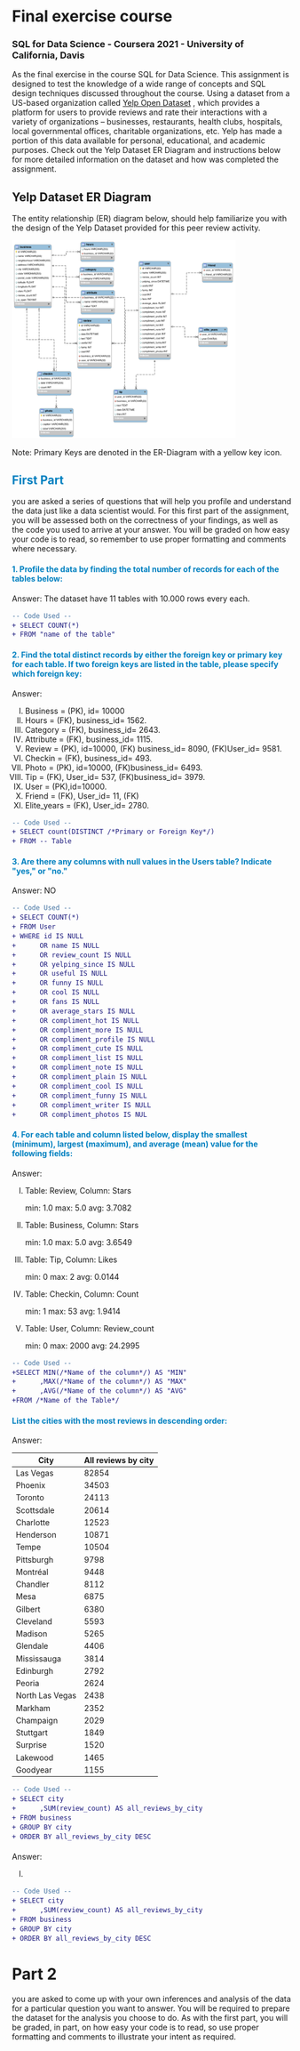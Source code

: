# Final exercise course 
### SQL for Data Science - Coursera 2021 - University of California, Davis 
<p>As the final exercise in the course SQL for Data Science. This assignment is designed to test the knowledge of a wide range of concepts and SQL design techniques discussed throughout the course. Using a dataset from a US-based organization called <a href="https://www.yelp.com/dataset" target="blank">Yelp Open Dataset</a> , which provides a platform for users to provide reviews and rate their interactions with a variety of organizations – businesses, restaurants, health clubs, hospitals, local governmental offices, charitable organizations, etc. Yelp has made a portion of this data available for personal, educational, and academic purposes. Check out the Yelp Dataset ER Diagram and instructions below for more detailed information on the dataset and how was completed the assignment.</p>



## Yelp Dataset ER Diagram

The entity relationship (ER) diagram below, should help familiarize you with the design of the Yelp Dataset provided for this peer review activity.

<p><img src="ER_diagram.png"
     alt="Markdown Monster icon"   style= "max-width: 80%; height auto;" />
</p>
Note: Primary Keys are denoted in the ER-Diagram with a yellow key icon.
<p>

</p>



<h2 style="color:#0080c0">First Part</h2>

you are asked a series of questions that will help you profile and understand the data just like a data scientist would. For this first part of the assignment, you will be assessed both on the correctness of your findings, as well as the code you used to arrive at your answer. You will be graded on how easy your code is to read, so remember to use proper formatting and comments where necessary.


<h4 style="color:#0080c0">1. Profile the data by finding the total number of records for each of the tables below:</h4>

<p><a>Answer:</a> The dataset have 11 tables with 10.000 rows every each.</p>

```diff
-- Code Used --
+ SELECT COUNT(*) 
+ FROM "name of the table"
```

<h4 style="color:#0080c0">2. Find the total distinct records by either the foreign key or primary key for each table. If two foreign keys are listed in the table, please specify which foreign key:</h4>

<p><a>Answer:</a></p>


<ul style= "list-style-type: upper-roman;">
<li>Business = (PK), id= 10000 </li>
<li>Hours = (FK), business_id= 1562. </li>
<li>Category = (FK), business_id= 2643.</li>
<li>Attribute = (FK), business_id= 1115.</li>
<li>Review = (PK), id=10000, (FK) business_id= 8090, (FK)User_id= 9581. </li>
<li>Checkin = (FK), business_id= 493. </li>
<li>Photo = (PK), id=10000, (FK)business_id= 6493. </li>
<li>Tip = (FK), User_id= 537, (FK)business_id= 3979. </li>
<li>User = (PK),id=10000.</li>
<li> Friend = (FK), User_id= 11, (FK)</li>
<li>Elite_years = (FK), User_id= 2780.</li>
</ul>




```diff
-- Code Used --
+ SELECT count(DISTINCT /*Primary or Foreign Key*/)
+ FROM -- Table
```

<h4 style="color:#0080c0">3. Are there any columns with null values in the Users table? Indicate "yes," or "no."</h4>

<p><a>Answer: NO</a></p>

```diff
-- Code Used --
+ SELECT COUNT(*)
+ FROM User 
+ WHERE id IS NULL 
+      OR name IS NULL
+      OR review_count IS NULL
+      OR yelping_since IS NULL
+      OR useful IS NULL
+      OR funny IS NULL
+      OR cool IS NULL
+      OR fans IS NULL
+      OR average_stars IS NULL
+      OR compliment_hot IS NULL
+      OR compliment_more IS NULL
+      OR compliment_profile IS NULL
+      OR compliment_cute IS NULL
+      OR compliment_list IS NULL
+      OR compliment_note IS NULL
+      OR compliment_plain IS NULL
+      OR compliment_cool IS NULL
+      OR compliment_funny IS NULL
+      OR compliment_writer IS NULL
+      OR compliment_photos IS NUL
```
<!-- Parte 4 -->
<h4 style="color:#0080c0">4. For each table and column listed below, display the smallest (minimum), largest (maximum), and average (mean) value for the following fields:
</h4>

<p><a>Answer:</a></p>


<ul style= "list-style-type: upper-roman;">
<li>Table: Review, Column: Stars</li>
<p>min:	1.0	max:	5.0	avg:	3.7082</p>

<li>Table: Business, Column: Stars</li>
<p>min:	1.0	max:	5.0	avg:	3.6549</p>

<li>Table: Tip, Column: Likes</li>
<p>min:	0	max:	2	avg:	0.0144</p>

<li>Table: Checkin, Column: Count</li>
<p>min:	1	max:	53	avg:	1.9414</p>

<li>Table: User, Column: Review_count</li>
<p>min:	0	max:	2000	avg:	24.2995</p>
</ul>

```diff
-- Code Used --
+SELECT MIN(/*Name of the column*/) AS "MIN"
+      ,MAX(/*Name of the column*/) AS "MAX"
+      ,AVG(/*Name of the column*/) AS "AVG"
+FROM /*Name of the Table*/
```


<!-- Parte 5 -->
<h4 style="color:#0080c0">List the cities with the most reviews in descending order:</h4>

<p><a>Answer:</a></p>

<table>
  <thead>
    <tr><th>City</th><th>All reviews by city</th></tr>
  </thead>
  <tbody>
    <tr><td>Las Vegas</td><td>82854</td></tr>
    <tr><td>Phoenix</td><td>34503</td></tr>
    <tr><td>Toronto</td><td>24113</td></tr
    ><tr><td>Scottsdale</td><td>20614</td></tr>
    <tr><td>Charlotte</td><td>12523</td></tr>
    <tr><td>Henderson</td><td>10871</td></tr>
    <tr><td>Tempe</td><td>10504</td></tr>
    <tr><td>Pittsburgh</td><td>9798</td></tr>
    <tr><td>Montréal</td><td>9448</td></tr>
    <tr><td>Chandler</td><td>8112</td></tr>
    <tr><td>Mesa</td><td>6875</td></tr>
    <tr><td>Gilbert</td><td>6380</td></tr>
    <tr><td>Cleveland</td><td>5593</td></tr>
    <tr><td>Madison</td><td>5265</td></tr>
    <tr><td>Glendale</td><td>4406</td></tr>
    <tr><td>Mississauga</td><td>3814</td></tr>
    <tr><td>Edinburgh</td><td>2792</td></tr>
    <tr><td>Peoria</td><td>2624</td></tr>
    <tr><td>North Las Vegas</td><td>2438</td></tr>
    <tr><td>Markham</td><td>2352</td></tr>
    <tr><td>Champaign</td><td>2029</td></tr>
    <tr><td>Stuttgart</td><td>1849</td></tr>
    <tr><td>Surprise</td><td>1520</td></tr>
    <tr><td>Lakewood</td><td>1465</td></tr>
    <tr><td>Goodyear</td><td>1155</td></tr>
  </tbody>
</table>

```diff
-- Code Used --
+ SELECT city
+      ,SUM(review_count) AS all_reviews_by_city
+ FROM business
+ GROUP BY city
+ ORDER BY all_reviews_by_city DESC
```

<!-- Parte 6 -->
<h4 style="color:#0080c0"></h4>

<p><a>Answer:</a></p>


<ul style= "list-style-type: upper-roman;">
<li></li>
<p></p>


</ul>

```diff
-- Code Used --
+ SELECT city
+      ,SUM(review_count) AS all_reviews_by_city
+ FROM business
+ GROUP BY city
+ ORDER BY all_reviews_by_city DESC
```





# Part 2

you are asked to come up with your own inferences and analysis of the data for a particular question you want to answer. You will be required to prepare the dataset for the analysis you choose to do. As with the first part, you will be graded, in part, on how easy your code is to read, so use proper formatting and comments to illustrate your intent as required.
